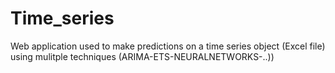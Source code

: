 # Time_series
Web application used to make predictions on a time series object (Excel file) using mulitple techniques (ARIMA-ETS-NEURALNETWORKS-..))
